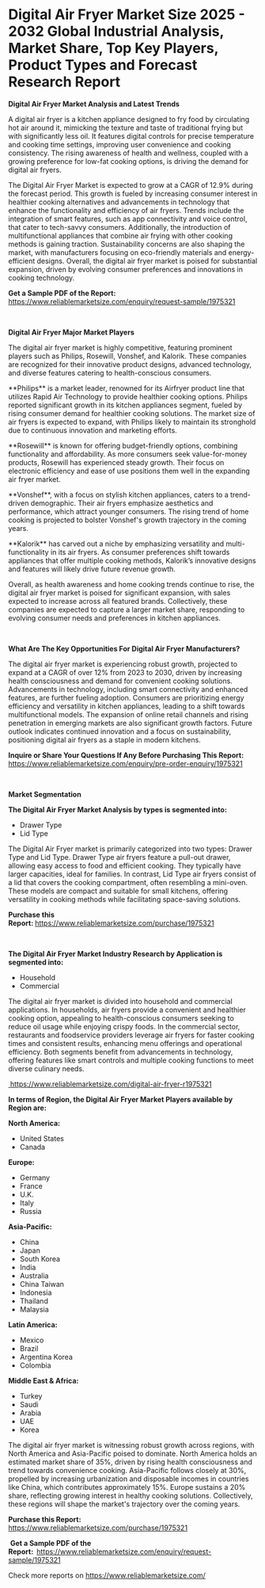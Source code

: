 <p><h1>Digital Air Fryer Market Size 2025 - 2032 Global Industrial Analysis, Market Share, Top Key Players, Product Types and Forecast Research Report</h1></p><p><strong>Digital Air Fryer Market Analysis and Latest Trends</strong></p>
<p><p>A digital air fryer is a kitchen appliance designed to fry food by circulating hot air around it, mimicking the texture and taste of traditional frying but with significantly less oil. It features digital controls for precise temperature and cooking time settings, improving user convenience and cooking consistency. The rising awareness of health and wellness, coupled with a growing preference for low-fat cooking options, is driving the demand for digital air fryers.</p><p>The Digital Air Fryer Market is expected to grow at a CAGR of 12.9% during the forecast period. This growth is fueled by increasing consumer interest in healthier cooking alternatives and advancements in technology that enhance the functionality and efficiency of air fryers. Trends include the integration of smart features, such as app connectivity and voice control, that cater to tech-savvy consumers. Additionally, the introduction of multifunctional appliances that combine air frying with other cooking methods is gaining traction. Sustainability concerns are also shaping the market, with manufacturers focusing on eco-friendly materials and energy-efficient designs. Overall, the digital air fryer market is poised for substantial expansion, driven by evolving consumer preferences and innovations in cooking technology.</p></p>
<p><strong>Get a Sample PDF of the Report:&nbsp;</strong> <a href="https://www.reliablemarketsize.com/enquiry/request-sample/1975321?utm_campaign=3536&utm_medium=2&utm_source=Github&utm_content=ia&utm_term=05042025&utm_id=digital-air-fryer">https://www.reliablemarketsize.com/enquiry/request-sample/1975321</a></p>
<p>&nbsp;</p>
<p><strong>Digital Air Fryer Major Market Players</strong></p>
<p><p>The digital air fryer market is highly competitive, featuring prominent players such as Philips, Rosewill, Vonshef, and Kalorik. These companies are recognized for their innovative product designs, advanced technology, and diverse features catering to health-conscious consumers.</p><p>**Philips** is a market leader, renowned for its Airfryer product line that utilizes Rapid Air Technology to provide healthier cooking options. Philips reported significant growth in its kitchen appliances segment, fueled by rising consumer demand for healthier cooking solutions. The market size of air fryers is expected to expand, with Philips likely to maintain its stronghold due to continuous innovation and marketing efforts.</p><p>**Rosewill** is known for offering budget-friendly options, combining functionality and affordability. As more consumers seek value-for-money products, Rosewill has experienced steady growth. Their focus on electronic efficiency and ease of use positions them well in the expanding air fryer market.</p><p>**Vonshef**, with a focus on stylish kitchen appliances, caters to a trend-driven demographic. Their air fryers emphasize aesthetics and performance, which attract younger consumers. The rising trend of home cooking is projected to bolster Vonshef's growth trajectory in the coming years.</p><p>**Kalorik** has carved out a niche by emphasizing versatility and multi-functionality in its air fryers. As consumer preferences shift towards appliances that offer multiple cooking methods, Kalorik’s innovative designs and features will likely drive future revenue growth.</p><p>Overall, as health awareness and home cooking trends continue to rise, the digital air fryer market is poised for significant expansion, with sales expected to increase across all featured brands. Collectively, these companies are expected to capture a larger market share, responding to evolving consumer needs and preferences in kitchen appliances.</p></p>
<p>&nbsp;</p>
<p><strong>What Are The Key Opportunities For Digital Air Fryer Manufacturers?</strong></p>
<p><p>The digital air fryer market is experiencing robust growth, projected to expand at a CAGR of over 12% from 2023 to 2030, driven by increasing health consciousness and demand for convenient cooking solutions. Advancements in technology, including smart connectivity and enhanced features, are further fueling adoption. Consumers are prioritizing energy efficiency and versatility in kitchen appliances, leading to a shift towards multifunctional models. The expansion of online retail channels and rising penetration in emerging markets are also significant growth factors. Future outlook indicates continued innovation and a focus on sustainability, positioning digital air fryers as a staple in modern kitchens.</p></p>
<p><strong>Inquire or Share Your Questions If Any Before Purchasing This Report:</strong> <a href="https://www.reliablemarketsize.com/enquiry/pre-order-enquiry/1975321?utm_campaign=3536&utm_medium=2&utm_source=Github&utm_content=ia&utm_term=05042025&utm_id=digital-air-fryer">https://www.reliablemarketsize.com/enquiry/pre-order-enquiry/1975321</a></p>
<p>&nbsp;</p>
<p><strong>Market Segmentation</strong></p>
<p><strong>The Digital Air Fryer Market Analysis by types is segmented into:</strong></p>
<p><ul><li>Drawer Type</li><li>Lid Type</li></ul></p>
<p><p>The Digital Air Fryer market is primarily categorized into two types: Drawer Type and Lid Type. Drawer Type air fryers feature a pull-out drawer, allowing easy access to food and efficient cooking. They typically have larger capacities, ideal for families. In contrast, Lid Type air fryers consist of a lid that covers the cooking compartment, often resembling a mini-oven. These models are compact and suitable for small kitchens, offering versatility in cooking methods while facilitating space-saving solutions.</p></p>
<p><strong>Purchase this Report:&nbsp;</strong><a href="https://www.reliablemarketsize.com/purchase/1975321?utm_campaign=3536&utm_medium=2&utm_source=Github&utm_content=ia&utm_term=05042025&utm_id=digital-air-fryer">https://www.reliablemarketsize.com/purchase/1975321</a></p>
<p>&nbsp;</p>
<p><strong>The Digital Air Fryer Market Industry Research by Application is segmented into:</strong></p>
<p><ul><li>Household</li><li>Commercial</li></ul></p>
<p><p>The digital air fryer market is divided into household and commercial applications. In households, air fryers provide a convenient and healthier cooking option, appealing to health-conscious consumers seeking to reduce oil usage while enjoying crispy foods. In the commercial sector, restaurants and foodservice providers leverage air fryers for faster cooking times and consistent results, enhancing menu offerings and operational efficiency. Both segments benefit from advancements in technology, offering features like smart controls and multiple cooking functions to meet diverse culinary needs.</p></p>
<p><a href="https://www.reliablemarketsize.com/digital-air-fryer-r1975321?utm_campaign=3536&utm_medium=2&utm_source=Github&utm_content=ia&utm_term=05042025&utm_id=digital-air-fryer">&nbsp;https://www.reliablemarketsize.com/digital-air-fryer-r1975321</a></p>
<p><strong>In terms of Region, the Digital Air Fryer Market Players available by Region are:</strong></p>
<p>
    <p> <strong> North America: </strong>
        <ul>
            <li>United States</li>
            <li>Canada</li>
        </ul>
        </p> 
    <p> <strong> Europe: </strong>
        <ul>
            <li>Germany</li>
            <li>France</li>
            <li>U.K.</li>
            <li>Italy</li>
            <li>Russia</li>
        </ul>
        </p> 
    <p> <strong> Asia-Pacific: </strong>
        <ul>
            <li>China</li>
            <li>Japan</li>
            <li>South Korea</li>
            <li>India</li>
            <li>Australia</li>
            <li>China Taiwan</li>
            <li>Indonesia</li>
            <li>Thailand</li>
            <li>Malaysia</li>
        </ul>
        </p> 
    <p> <strong> Latin America: </strong>
        <ul>
            <li>Mexico</li>
            <li>Brazil</li>
            <li>Argentina Korea</li>
            <li>Colombia</li>
        </ul>
        </p> 
    <p> <strong> Middle East & Africa: </strong>
        <ul>
            <li>Turkey</li>
            <li>Saudi</li>
            <li>Arabia</li>
            <li>UAE</li>
            <li>Korea</li>
        </ul>
    </p>
    </p>
<p><p>The digital air fryer market is witnessing robust growth across regions, with North America and Asia-Pacific poised to dominate. North America holds an estimated market share of 35%, driven by rising health consciousness and trend towards convenience cooking. Asia-Pacific follows closely at 30%, propelled by increasing urbanization and disposable incomes in countries like China, which contributes approximately 15%. Europe sustains a 20% share, reflecting growing interest in healthy cooking solutions. Collectively, these regions will shape the market's trajectory over the coming years.</p></p>
<p><strong>Purchase this Report: </strong><a href="https://www.reliablemarketsize.com/purchase/1975321?utm_campaign=3536&utm_medium=2&utm_source=Github&utm_content=ia&utm_term=05042025&utm_id=digital-air-fryer">https://www.reliablemarketsize.com/purchase/1975321</a></p>
<p>&nbsp;<strong>Get a Sample PDF of the Report:&nbsp;&nbsp;</strong><a href="https://www.reliablemarketsize.com/enquiry/request-sample/1975321?utm_campaign=3536&utm_medium=2&utm_source=Github&utm_content=ia&utm_term=05042025&utm_id=digital-air-fryer">https://www.reliablemarketsize.com/enquiry/request-sample/1975321</a></p>
<p><strong></strong></p>
<p>Check more reports on <a href="https://www.reliablemarketsize.com/?utm_campaign=3536&utm_medium=2&utm_source=Github&utm_content=ia&utm_term=05042025&utm_id=digital-air-fryer">https://www.reliablemarketsize.com/</a></p>